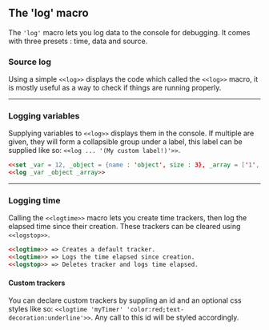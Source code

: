 ## The 'log' macro ##

The `'log'` macro lets you log data to the console for debugging. It comes with three presets : time, data and source.

### Source log ###

Using a simple `<<log>>` displays the code which called the `<<log>>` macro, it is mostly useful as a way to check if things are running properly.

***

### Logging variables ###

Supplying variables to `<<log>>` displays them in the console.
If multiple are given, they will form a collapsible group under a label, this label can be supplied like so: `<<log ... '(My custom label!)'>>`.

```html
<<set _var = 12, _object = {name : 'object', size : 3}, _array = ['1', 'hi!', null]>> 
<<log _var _object _array>>
```

***

### Logging time ###

Calling the `<<logtime>>` macro lets you create time trackers, then log the elapsed time since their creation. These trackers can be cleared using `<<logstop>>`.

```html
<<logtime>> => Creates a default tracker.
<<logtime>> => Logs the time elapsed since creation.
<<logstop>> => Deletes tracker and logs time elapsed.
```

#### Custom trackers ####

You can declare custom trackers by suppling an id and an optional css styles like so: `<<logtime 'myTimer' 'color:red;text-decoration:underline'>>`. Any call to this id will be styled accordingly.

